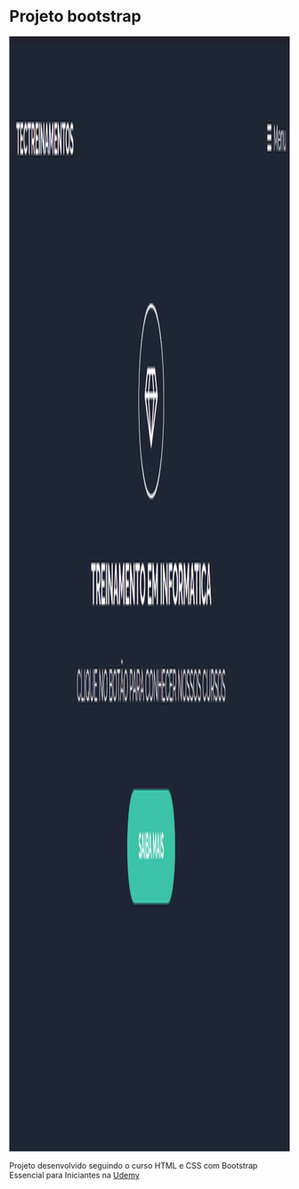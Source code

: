 # Projeto bootstrap

<img src="prop.png" style=" text-aling:center; height:50vh">


Projeto desenvolvido seguindo o curso HTML e CSS com Bootstrap Essencial para Iniciantes na <a href="https://www.udemy.com/">Udemy</a>
